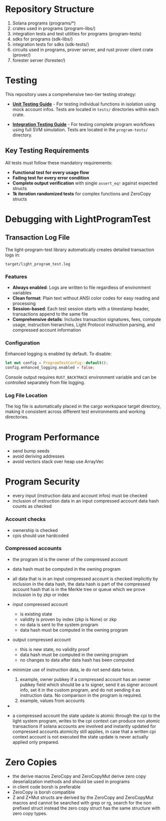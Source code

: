 


# Repository Structure
1. Solana programs (programs/*)
2. crates used in programs (program-libs/)
3. integration tests and test utilities for programs (program-tests)
4. sdks for programs (sdk-libs/)
5. integration tests for sdks (sdk-tests/)
6. circuits used in programs, prover server, and rust prover client crate (prover/)
7. forester server (forester/)






# Testing

This repository uses a comprehensive two-tier testing strategy:

- **[Unit Testing Guide](./UNIT_TESTING.md)** - For testing individual functions in isolation using mock account infos. Tests are located in `tests/` directories within each crate.

- **[Integration Testing Guide](./INTEGRATION_TESTING.md)** - For testing complete program workflows using full SVM simulation. Tests are located in the `program-tests/` directory.

## Key Testing Requirements

All tests must follow these mandatory requirements:
- **Functional test for every usage flow**
- **Failing test for every error condition**
- **Complete output verification** with single `assert_eq!` against expected structs
- **1k iteration randomized tests** for complex functions and ZeroCopy structs

# Debugging with LightProgramTest

## Transaction Log File

The light-program-test library automatically creates detailed transaction logs in:
```
target/light_program_test.log
```

### Features

- **Always enabled**: Logs are written to file regardless of environment variables
- **Clean format**: Plain text without ANSI color codes for easy reading and processing
- **Session-based**: Each test session starts with a timestamp header, transactions append to the same file
- **Comprehensive details**: Includes transaction signatures, fees, compute usage, instruction hierarchies, Light Protocol instruction parsing, and compressed account information

### Configuration

Enhanced logging is enabled by default. To disable:
```rust
let mut config = ProgramTestConfig::default();
config.enhanced_logging.enabled = false;
```

Console output requires `RUST_BACKTRACE` environment variable and can be controlled separately from file logging.

### Log File Location

The log file is automatically placed in the cargo workspace target directory, making it consistent across different test environments and working directories.

# Program Performance
- send bump seeds
- avoid deriving addresses
- avoid vectors stack over heap use ArrayVec

# Program Security

- every input (instruction data and account infos) must be checked
- inclusion of instruction data in an input compressed account data hash counts as checked

### Account checks
- ownership is checked
- cpis should use hardcoded

### Compressed accounts
- the program id is the owner of the compressed account
- data hash must be computed in the owning program
- all data that is in an input compressed account is checked implicitly by inclusion in the data hash, the data hash is part of the compressed account hash that is in the Merkle tree or queue which we prove inclusion in by zkp or index
- input compressed account
    - is existing state
    - validity is proven by index (zkp is None) or zkp
    - no data is sent to the system program
    - data hash must be computed in the owning program
- output compressed account
    - this is new state, no validity proof
    - data hash must be computed in the owning program
    - no changes to data after data hash has been computed
- minimize use of instruction data, ie do not send data twice.
    1. example, owner pubkey
       if a compressed account has an owner pubkey field which should be a tx signer, send it as signer account info, set it in the custom program, and do not sending it as instruction data. No comparison in the program is required.
    2. example, values from accounts

-

- a compressed account the state update is atomic through the cpi to the light system program, writes to the cpi context can produce non atomic transactions if solana accounts are involved and instantly updated for compressed accounts atomicity still applies, in case that a written cpi context account is not executed the state update is never actually applied only prepared.


# Zero Copies
- the derive macros ZeroCopy and ZeroCopyMut derive zero copy deserialization methods and should be used in programs
- in client code borsh is preferable
- ZeroCopy is borsh compatible
- Z and Z*Mut structs are derived by the ZeroCopy and ZeroCopyMut macros and cannot be searched with grep or rg, search for the non prefixed struct instead the zero copy struct has the same structure with zero copy types.
